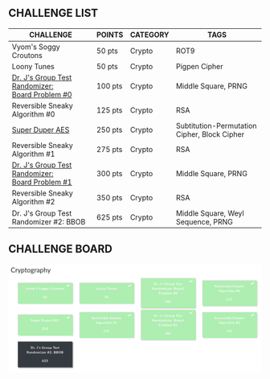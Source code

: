 
## CHALLENGE LIST

CHALLENGE | POINTS | CATEGORY | TAGS
--- | --- | --- | ---
Vyom's Soggy Croutons | 50 pts | Crypto | ROT9
Loony Tunes | 50 pts | Crypto | Pigpen Cipher
[Dr. J's Group Test Randomizer:<br/>Board Problem #0](./Crypto_3_Group_Test_Randomizer_0.md) | 100 pts | Crypto | Middle Square, PRNG
Reversible Sneaky Algorithm #0 | 125 pts | Crypto | RSA
[Super Duper AES](./Crypto_5_Super_Duper_AES.md) | 250 pts | Crypto | Subtitution-Permutation Cipher, Block Cipher
Reversible Sneaky Algorithm #1 | 275 pts | Crypto | RSA
[Dr. J's Group Test Randomizer:<br/>Board Problem #1](./Crypto_7_Group_Test_Randomizer_1.md) | 300 pts | Crypto | Middle Square, PRNG
Reversible Sneaky Algorithm #2 | 350 pts | Crypto | RSA
Dr. J's Group Test Randomizer #2: BBOB | 625 pts | Crypto | Middle Square, Weyl Sequence, PRNG

## CHALLENGE BOARD

![CRYPTO BOARD](./screenshots/crypto.png)
